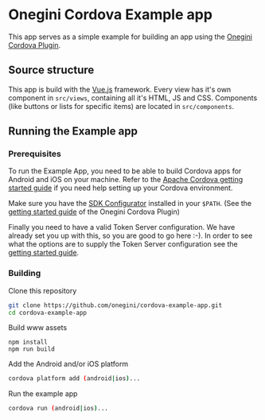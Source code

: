 # Onegini Cordova Example app

This app serves as a simple example for building an app using the [Onegini Cordova Plugin](https://github.com/onegini/cordova-plugin-onegini).

## Source structure
This app is build with the [Vue.js](https://vuejs.org) framework.
Every view has it's own component in `src/views`, containing all it's HTML, JS and CSS.
Components (like buttons or lists for specific items) are located in `src/components`.

## Running the Example app

### Prerequisites
To run the Example App, you need to be able to build Cordova apps for Android and iOS on your machine.
Refer to the [Apache Cordova getting started guide](https://cordova.apache.org/#getstarted) if you need help setting up your Cordova environment.

Make sure you have the [SDK Configurator](https://github.com/Onegini/onegini-sdk-configurator) installed in your `$PATH`.
(See the [getting started guide](https://docs.onegini.com/msp/latest/cordova-plugin/topics/getting-started.html#install-the-sdk-configurator) of the Onegini 
Cordova Plugin)

Finally you need to have a valid Token Server configuration. We have already set you up with this, so you are good to go here :-). In order to see what the 
options are to supply the Token Server configuration see the 
[getting started guide](https://docs.onegini.com/msp/latest/cordova-plugin/topics/getting-started.html#add-your-token-server-configuration).

### Building
Clone this repository
```sh
git clone https://github.com/onegini/cordova-example-app.git
cd cordova-example-app
```

Build www assets
```
npm install
npm run build
```

Add the Android and/or iOS platform
```sh
cordova platform add (android|ios)...
```

Run the example app
```sh
cordova run (android|ios)...
```
